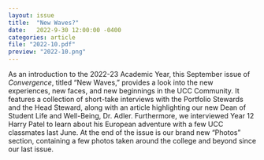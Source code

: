 ```yaml
---
layout: issue
title:  "New Waves?"
date:   2022-9-30 12:00:00 -0400
categories: article
file: "2022-10.pdf"
preview: "2022-10.png"
---
```


As an introduction to the 2022-23 Academic Year, this September issue of *Convergence*, titled “New Waves,” provides a look into the new experiences, new faces, and new beginnings in the UCC Community. It features a collection of short-take interviews with the Portfolio Stewards and the Head Steward, along with an article highlighting our new Dean of Student Life and Well-Being, Dr. Adler. Furthermore, we interviewed Year 12 Harry Patel to learn about his European adventure with a few UCC classmates last June. At the end of the issue is our brand new “Photos” section, containing a few photos taken around the college and beyond since our last issue.